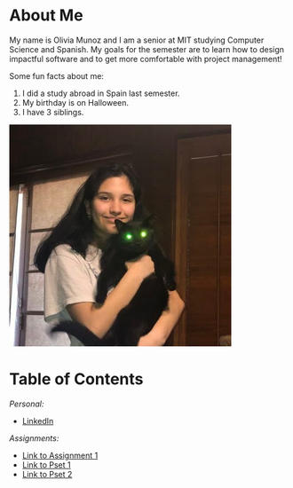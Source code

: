 # About Me

My name is Olivia Munoz and I am a senior at MIT studying Computer Science and Spanish.
My goals for the semester are to learn how to design impactful software and to get
more comfortable with project management!

Some fun facts about me:

1. I did a study abroad in Spain last semester.
2. My birthday is on Halloween.
3. I have 3 siblings.

![picture of Olivia!](olivia_vader.jpg)

# Table of Contents

_Personal:_

- [LinkedIn](https://www.linkedin.com/in/oliviarmunoz/)

_Assignments:_

- [Link to Assignment 1](assignments/assignment1/assignment1.md)
- [Link to Pset 1](assignments/pset1/pset1.md)
- [Link to Pset 2](assignments/pset2/pset2.md)

